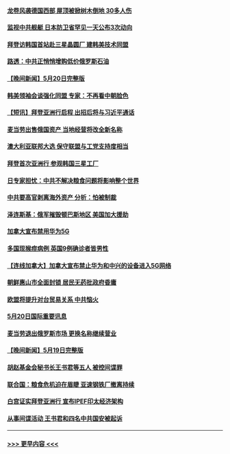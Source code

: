 #### [龙卷风袭德国西部 屋顶被掀树木倒地 30多人伤](../pages/prog202/a103434652.md?t=05211551) 
#### [监视中共舰艇 日本防卫省罕见一天公布3次动向](../pages/prog202/a103434609.md?t=05211551) 
#### [拜登访韩国首站赴三星晶圆厂 建韩美技术同盟](../pages/prog202/a103434368.md?t=05211551) 
#### [路透：中共正悄悄增购低价俄罗斯石油](../pages/prog202/a103434500.md?t=05211551) 
#### [【晚间新闻】5月20日完整版](../pages/prog202/a103434520.md?t=05211551) 
#### [韩美领袖会谈强化同盟 专家：不再看中朝脸色](../pages/prog202/a103434124.md?t=05211551) 
#### [【短讯】拜登亚洲行启程 出招后将与习近平通话](../pages/prog202/a103434122.md?t=05211551) 
#### [麦当劳出售俄国资产 当地经营将改全新名称](../pages/prog202/a103434128.md?t=05211551) 
#### [澳大利亚联邦大选 保守联盟与工党支持度相当](../pages/prog202/a103434133.md?t=05211551) 
#### [拜登首次亚洲行 参观韩国三星工厂](../pages/prog202/a103434131.md?t=05211551) 
#### [日专家担忧：中共不解决粮食问题将影响整个世界](../pages/prog202/a103434136.md?t=05211551) 
#### [中共要高官剥离海外资产 分析：怕被制裁](../pages/prog202/a103434140.md?t=05211551) 
#### [泽连斯基：俄军摧毁顿巴斯地区 美国加大援助](../pages/prog202/a103434158.md?t=05211551) 
#### [加拿大宣布禁用华为5G](../pages/prog202/a103433968.md?t=05211551) 
#### [多国现猴痘病例 英国9例确诊者皆男性](../pages/prog202/a103433783.md?t=05211551) 
#### [【连线加拿大】加拿大宣布禁止华为和中兴的设备进入5G网络](../pages/prog202/a103433812.md?t=05211551) 
#### [朝鲜惠山市全面封锁 居民无药批政府昏庸](../pages/prog202/a103433766.md?t=05211551) 
#### [欧盟将提升对台贸易关系 中共恼火](../pages/prog202/a103433754.md?t=05211551) 
#### [5月20日国际重要讯息](../pages/prog202/a103433810.md?t=05211551) 
#### [麦当劳退出俄罗斯市场 更换名称继续营业](../pages/prog202/a103433703.md?t=05211551) 
#### [【晚间新闻】5月19日完整版](../pages/prog202/a103433513.md?t=05211551) 
#### [胡赵基金会秘书长王书君等五人 被控间谍罪](../pages/prog202/a103433539.md?t=05211551) 
#### [联合国：粮食危机迫在眉睫 亚速钢铁厂撤离持续](../pages/prog202/a103433280.md?t=05211551) 
#### [白宫证实拜登亚洲行 宣布IPEF印太经济架构](../pages/prog202/a103433275.md?t=05211551) 
#### [从事间谍活动 王书君和四名中共国安被起诉](../pages/prog202/a103433270.md?t=05211551) 

----
#### [ >>> 更早内容 <<< ](../indexes/prog202-earlier.md)

